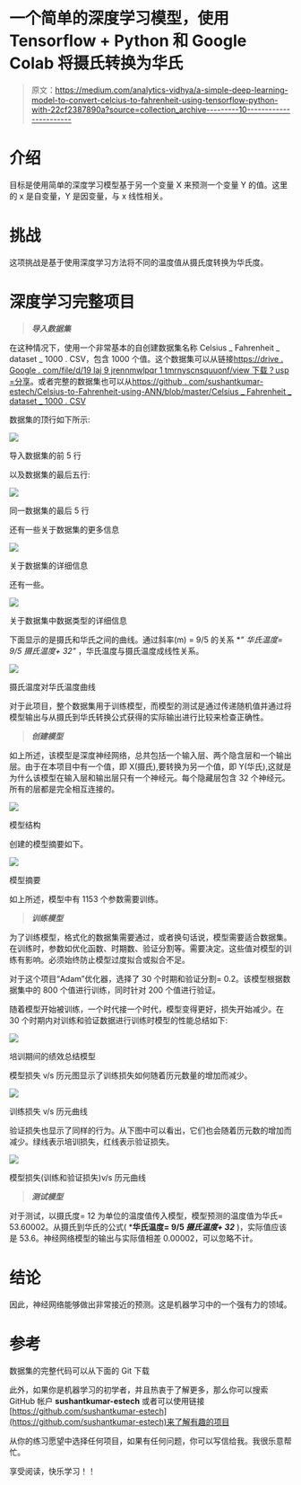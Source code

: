 # 一个简单的深度学习模型，使用 Tensorflow + Python 和 Google Colab 将摄氏转换为华氏

> 原文：<https://medium.com/analytics-vidhya/a-simple-deep-learning-model-to-convert-celcius-to-fahrenheit-using-tensorflow-python-with-22cf2387890a?source=collection_archive---------10----------------------->

# 介绍

目标是使用简单的深度学习模型基于另一个变量 X 来预测一个变量 Y 的值。这里的 x 是自变量，Y 是因变量，与 x 线性相关。

# 挑战

这项挑战是基于使用深度学习方法将不同的温度值从摄氏度转换为华氏度。

# 深度学习完整项目

> ***导入数据集***

在这种情况下，使用一个非常基本的自创建数据集名称 Celsius _ Fahrenheit _ dataset _ 1000 . CSV，包含 1000 个值。这个数据集可以从链接[https://drive . Google . com/file/d/19 laj 9 jrennmwlpqr 1 tmrnyscnsquuonf/view 下载？usp =分享](https://drive.google.com/file/d/19Laj9jreNnMWLpqR1tMrnyscnsQUUONF/view?usp=sharing)。或者完整的数据集也可以从[https://github . com/sushantkumar-estech/Celsius-to-Fahrenheit-using-ANN/blob/master/Celsius _ Fahrenheit _ dataset _ 1000 . CSV](https://github.com/sushantkumar-estech/Celsius-to-Fahrenheit-using-ANN/blob/master/Celsius_Fahrenheit_dataset_1000.csv)

数据集的顶行如下所示:

![](img/3bf4661926ea3dd52cf9174e83e2e0d3.png)

导入数据集的前 5 行

以及数据集的最后五行:

![](img/1f2519ed14dc23a2099bcb37d3e449b3.png)

同一数据集的最后 5 行

还有一些关于数据集的更多信息

![](img/4cb23065eb462ddfe79a92321f624129.png)

关于数据集的详细信息

还有一些。

![](img/147be03b93c432b081f9643efd2c9aab.png)

关于数据集中数据类型的详细信息

下面显示的是摄氏和华氏之间的曲线。通过斜率(m) = 9/5 的关系 **" *华氏温度= 9/5 *摄氏温度+ 32"*** ，华氏温度与摄氏温度成线性关系。

![](img/ed3ab84643bf1015a5347e6f835f75d0.png)

摄氏温度对华氏温度曲线

对于此项目，整个数据集用于训练模型，而模型的测试是通过传递随机值并通过将模型输出与从摄氏到华氏转换公式获得的实际输出进行比较来检查正确性。

> ***创建模型***

如上所述，该模型是深度神经网络，总共包括一个输入层、两个隐含层和一个输出层。由于在本项目中有一个值，即 X(摄氏),要转换为另一个值，即 Y(华氏),这就是为什么该模型在输入层和输出层只有一个神经元。每个隐藏层包含 32 个神经元。所有的层都是完全相互连接的。

![](img/67f8d11e428562611598148e05d8ec5f.png)

模型结构

创建的模型摘要如下。

![](img/715b4a29790d91edaf0230c35c4f2b2a.png)

模型摘要

如上所述，模型中有 1153 个参数需要训练。

> ***训练模型***

为了训练模型，格式化的数据集需要通过，或者换句话说，模型需要适合数据集。在训练时，参数如优化函数、时期数、验证分割等。需要决定。这些值对模型的训练有影响。必须始终防止模型过度拟合或拟合不足。

对于这个项目“Adam”优化器，选择了 30 个时期和验证分割= 0.2。该模型根据数据集中的 800 个值进行训练，同时针对 200 个值进行验证。

随着模型开始被训练，一个时代接一个时代，模型变得更好，损失开始减少。在 30 个时期内对训练和验证数据进行训练时模型的性能总结如下:

![](img/ae658a6fbbb8946ffafb314971c89bd3.png)

培训期间的绩效总结模型

模型损失 v/s 历元图显示了训练损失如何随着历元数量的增加而减少。

![](img/cdeb6b09d503a03ff24e2e92d8ee834d.png)

训练损失 v/s 历元曲线

验证损失也显示了同样的行为。从下图中可以看出，它们也会随着历元数的增加而减少。绿线表示培训损失，红线表示验证损失。

![](img/50b5eccd93e185cb52c9e56c7cfdf0a0.png)

模型损失(训练和验证损失)v/s 历元曲线

> ***测试模型***

对于测试，以摄氏度= 12 为单位的温度值传入模型，模型预测的温度值为华氏= 53.60002。从摄氏到华氏的公式( ***华氏温度= 9/5 *摄氏温度+ 32*** )，实际值应该是 53.6。神经网络模型的输出与实际值相差 0.00002，可以忽略不计。

# 结论

因此，神经网络能够做出非常接近的预测。这是机器学习中的一个强有力的领域。

# 参考

数据集的完整代码可以从下面的 Git 下载

此外，如果你是机器学习的初学者，并且热衷于了解更多，那么你可以搜索 GitHub 帐户 **sushantkumar-estech** 或者可以使用链接[https://github.com/sushantkumar-estech](https://github.com/sushantkumar-estech)来了解有趣的项目

从你的练习愿望中选择任何项目，如果有任何问题，你可以写信给我。我很乐意帮忙。

享受阅读，快乐学习！！